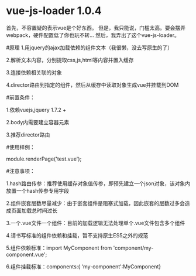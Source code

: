 # vue-js-loader 1.0.4
首先，不容置疑的表示vue是个好东西。
但是，我只能说，门槛太高。要会摆弄webpack，硬件配置低了你也玩不转...
然后，我弄出了这个vue-js-loader。

#原理
1.用jquery的ajax加载依赖的组件文本（我很懒，没去写原生的了）

2.解析文本内容，分别提取css,js,html等内容并置入缓存

3.连接依赖相关联的对象

4.director路由到指定的组件，然后从缓存中读取对象生成vue并挂载到DOM


 #前置条件：
 
  1.依赖vuejs,jquery 1.7.2 +
  
  2.body内需要建立容器元素<router-view></router-view>
  
  3.推荐director路由
  
 #使用样例：
 
  module.renderPage('test.vue');
  
 #注意事项：
 
  1.hash路由传参：推荐使用缓存对象值传参，即预先建立一个json对象，该对象内放置一个hash传参专用字段
  
  2.组件嵌套层数尽量减少：由于嵌套组件是阻塞式加载，因此嵌套的层数过多会造成页面加载总时间过长
  
  3.一个.vue文件一个组件：目前的加载逻辑无法处理单个.vue文件包含多个组件
  
  4.请书写标准的组件依赖和挂载，暂不支持原生ES5之外的规范
  
  5.组件依赖标准：import MyComponent from 'component/my-component.vue';
  
  6.组件挂载标准：components:{ 'my-component':MyComponent}

